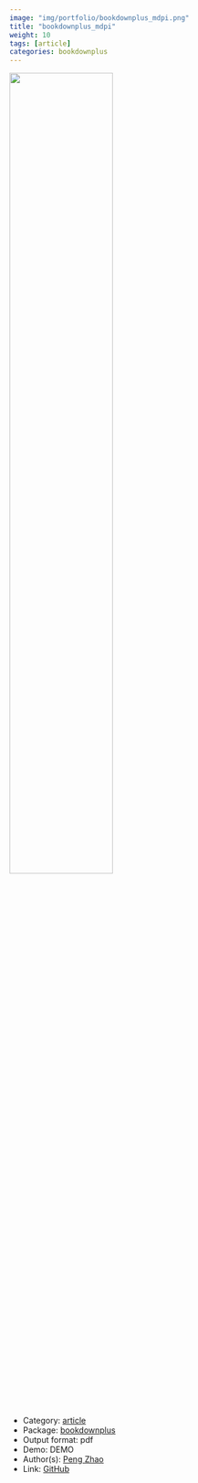 ```yaml
---
image: "img/portfolio/bookdownplus_mdpi.png"
title: "bookdownplus_mdpi"
weight: 10
tags: [article]
categories: bookdownplus
---
```




<!--more-->

<p><a href="../../img/portfolio/bookdownplus_mdpi.png"><img class = "jf-image-shadow" src="../../img/portfolio/bookdownplus_mdpi.png", width="60%"></a></p>

- Category: [article](../../tags/article)
- Package: [bookdownplus](bookdownplus)
- Output format: pdf
- Demo: DEMO
- Author(s): [Peng Zhao](https://pzhao.org)
- Link: [GitHub](https://github.com/pzhaonet/bookdownplus)


